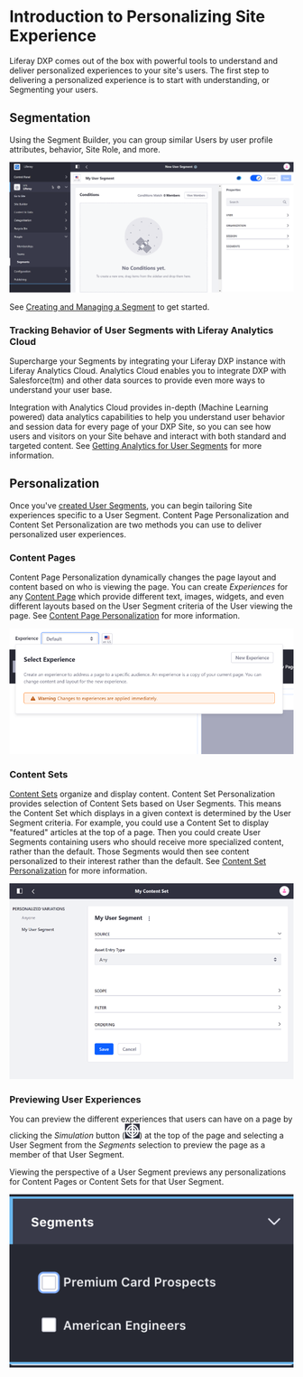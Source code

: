 # Introduction to Personalizing Site Experience

Liferay DXP comes out of the box with powerful tools to understand and deliver personalized experiences to your site's users. The first step to delivering a personalized experience is to start with understanding, or Segmenting your users.

## Segmentation

Using the Segment Builder, you can group similar Users by user profile attributes, behavior, Site Role, and more.

![Build User Segments by checking for different User property values.](./introduction-to-personalizing-site-experience/images/01.png)

See [Creating and Managing a Segment](./01-segmentation/creating-user-segments.md) to get started.

### Tracking Behavior of User Segments with Liferay Analytics Cloud

Supercharge your Segments by integrating your Liferay DXP instance with Liferay Analytics Cloud. Analytics Cloud enables you to integrate DXP with Salesforce(tm) and other data sources to provide even more ways to understand your user base.

Integration with Analytics Cloud provides in-depth (Machine Learning powered) data analytics capabilities to help you understand user behavior and session data for every page of your DXP Site, so you can see how users and visitors on your Site behave and interact with both standard and targeted content. See [Getting Analytics for User Segments](./01-segmentation/getting-analytics-for-user-segments.md) for more information.

## Personalization

Once you've [created User Segments](./01-segmentation/creating-user-segments.md), you can begin tailoring Site experiences specific to a User Segment. Content Page Personalization and Content Set Personalization are two methods you can use to deliver personalized user experiences.

### Content Pages

Content Page Personalization dynamically changes the page layout and content based on who is viewing the page. You can create *Experiences* for any [Content Page](../../02-creating-pages/building-content-pages.md) which provide different text, images, widgets, and even different layouts based on the User Segment criteria of the User viewing the page. See [Content Page Personalization](./02-experience-personalization/content-page-personalization.md) for more information.

![You can create unique experiences for different segments of Users.](./introduction-to-personalizing-site-experience/images/02.png)

### Content Sets

[Content Sets](TODO) organize and display content. Content Set Personalization provides selection of Content Sets based on User Segments. This means the Content Set which displays in a given context is determined by the User Segment criteria. For example, you could use a Content Set to display "featured" articles at the top of a page. Then you could create User Segments containing users who should receive more specialized content, rather than the default. Those Segments would then see content personalized to their interest rather than the default. See [Content Set Personalization](./02-experience-personalization/content-set-personalization.md) for more information.

![You can personalize Content Sets to display assets for specific User Segments.](./introduction-to-personalizing-site-experience/images/03.png)

### Previewing User Experiences

You can preview the different experiences that users can have on a page by clicking the *Simulation* button (![Simulation](../../images/icon-simulation.png)) at the top of the page and selecting a User Segment from the *Segments* selection to preview the page as a member of that User Segment.

Viewing the perspective of a User Segment previews any personalizations for Content Pages or Content Sets for that User Segment.

![You can preview different experiences from the Preview Panel.](./introduction-to-personalizing-site-experience/images/04.png)